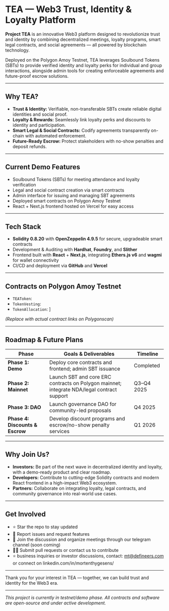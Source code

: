 # TEA — Web3 Trust, Identity & Loyalty Platform

**Project TEA** is an innovative Web3 platform designed to revolutionize trust and identity by combining decentralized meetings, loyalty programs, smart legal contracts, and social agreements — all powered by blockchain technology.

Deployed on the Polygon Amoy Testnet, TEA leverages Soulbound Tokens (SBTs) to provide verified identity and loyalty perks for individual and group interactions, alongside admin tools for creating enforceable agreements and future-proof escrow solutions.

---

## Why TEA?

- **Trust & Identity:** Verifiable, non-transferable SBTs create reliable digital identities and social proof.
- **Loyalty & Rewards:** Seamlessly link loyalty perks and discounts to identity and participation.
- **Smart Legal & Social Contracts:** Codify agreements transparently on-chain with automated enforcement.
- **Future-Ready Escrow:** Protect stakeholders with no-show penalties and deposit refunds.

---

## Current Demo Features

- Soulbound Tokens (SBTs) for meeting attendance and loyalty verification  
- Legal and social contract creation via smart contracts  
- Admin interface for issuing and managing SBT agreements  
- Deployed smart contracts on Polygon Amoy Testnet  
- React + Next.js frontend hosted on Vercel for easy access  

---

## Tech Stack

- **Solidity 0.8.20** with **OpenZeppelin 4.9.5** for secure, upgradeable smart contracts  
- Development & Auditing with **Hardhat**, **Foundry**, and **Slither**  
- Frontend built with **React** + **Next.js**, integrating **Ethers.js v6** and **wagmi** for wallet connectivity  
- CI/CD and deployment via **GitHub** and **Vercel**

---

## Contracts on Polygon Amoy Testnet

- `TEAToken`: 
- `TokenVesting`: 
- `TokenAllocation`: ]  

*(Replace with actual contract links on Polygonscan)*

---

## Roadmap & Future Plans

| Phase                      | Goals & Deliverables                                        | Timeline       |
|----------------------------|------------------------------------------------------------|----------------|
| **Phase 1: Demo**           | Deploy core contracts and frontend; admin SBT issuance     | Completed      |
| **Phase 2: Mainnet**        | Launch SBT and core ERC contracts on Polygon mainnet; integrate NDA/legal contract support | Q3–Q4 2025     |
| **Phase 3: DAO**            | Launch governance DAO for community-led proposals          | Q4 2025        |
| **Phase 4: Discounts & Escrow** | Develop discount programs and escrow/no-show penalty services | Q1 2026        |

---

## Why Join Us?

- **Investors:** Be part of the next wave in decentralized identity and loyalty, with a demo-ready product and clear roadmap.  
- **Developers:** Contribute to cutting-edge Solidity contracts and modern React frontend in a high-impact Web3 ecosystem.  
- **Partners:** Collaborate on integrating loyalty, legal contracts, and community governance into real-world use cases.

---

## Get Involved

- ⭐ Star the repo to stay updated  
- 🐛 Report issues and request features  
- 💬 Join the discussion and organize meetings through our telegram channel (soon coming)  
- 👩‍💻 Submit pull requests or contact us to contribute
- ⭐ business inquiries or investor discussions, contact: mt@defineers.com or connect on linkedin.com/in/mortenthygesens/

---

Thank you for your interest in TEA — together, we can build trust and identity for the Web3 era.

---

*This project is currently in testnet/demo phase. All contracts and software are open-source and under active development.*
